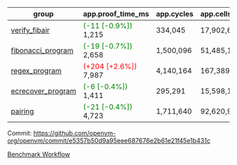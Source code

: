 | group | app.proof_time_ms | app.cycles | app.cells_used | leaf.proof_time_ms | leaf.cycles | leaf.cells_used |
| -- | -- | -- | -- | -- | -- | -- |
| [verify_fibair](https://github.com/openvm-org/openvm/blob/benchmark-results/benchmarks-pr/1483/verify_fibair-e5357b50d9a95eee687676e2b61e21f45e1b431c.md) |<span style='color: green'>(-11 [-0.9%])</span> 1,215 |  334,045 |  17,902,612 |- | - | - |
| [fibonacci_program](https://github.com/openvm-org/openvm/blob/benchmark-results/benchmarks-pr/1483/fibonacci-e5357b50d9a95eee687676e2b61e21f45e1b431c.md) |<span style='color: green'>(-19 [-0.7%])</span> 2,658 |  1,500,096 |  51,485,167 |- | - | - |
| [regex_program](https://github.com/openvm-org/openvm/blob/benchmark-results/benchmarks-pr/1483/regex-e5357b50d9a95eee687676e2b61e21f45e1b431c.md) |<span style='color: red'>(+204 [+2.6%])</span> 7,987 |  4,140,164 |  167,389,450 |- | - | - |
| [ecrecover_program](https://github.com/openvm-org/openvm/blob/benchmark-results/benchmarks-pr/1483/ecrecover-e5357b50d9a95eee687676e2b61e21f45e1b431c.md) |<span style='color: green'>(-6 [-0.4%])</span> 1,411 |  295,291 |  15,598,160 |- | - | - |
| [pairing](https://github.com/openvm-org/openvm/blob/benchmark-results/benchmarks-pr/1483/pairing-e5357b50d9a95eee687676e2b61e21f45e1b431c.md) |<span style='color: green'>(-21 [-0.4%])</span> 4,723 |  1,711,640 |  92,620,923 |- | - | - |


Commit: https://github.com/openvm-org/openvm/commit/e5357b50d9a95eee687676e2b61e21f45e1b431c

[Benchmark Workflow](https://github.com/openvm-org/openvm/actions/runs/13956026533)
